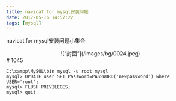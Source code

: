 ```yaml
---
title: navicat for mysql安装问题
date: 2017-05-16 14:57:22
tags: [mysql]
---
```


navicat for mysql安装问题小集合
<div align=center>
![“封面”](/images/bg/0024.jpeg)
</div>
<!--more-->
# 1045

```
C:\xampp\MySQL\bin mysql -u root mysql  
mysql> UPDATE user SET Password=PASSWORD('newpassword') where USER='root';
mysql> FLUSH PRIVILEGES;
mysql> quit  
```